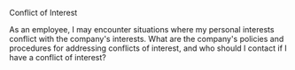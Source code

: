 Conflict of Interest

As an employee, I may encounter situations where my personal interests conflict with the company's interests. What are the company's policies and procedures for addressing conflicts of interest, and who should I contact if I have a conflict of interest?
